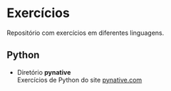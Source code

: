 # Exercícios
Repositório com exercícios em diferentes linguagens.

## Python

- Diretório **pynative**  
Exercícios de Python do site [pynative.com](https://pynative.com/)

